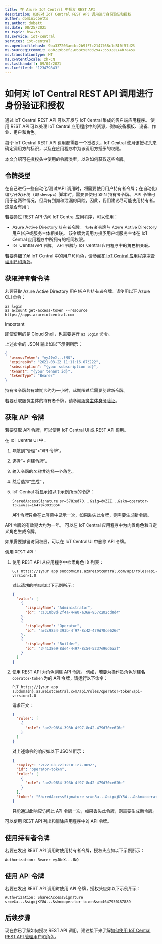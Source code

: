 ```yaml
---
title: 在 Azure IoT Central 中授权 REST API
description: 如何对 IoT Central REST API 调用进行身份验证和授权
author: dominicbetts
ms.author: dobett
ms.date: 08/25/2021
ms.topic: how-to
ms.service: iot-central
services: iot-central
ms.openlocfilehash: 9ba337203aedbc2b9f27c2147f68c1d810f57d23
ms.sourcegitcommit: e8b229b3ef22068c5e7cd294785532e144b7a45a
ms.translationtype: HT
ms.contentlocale: zh-CN
ms.lasthandoff: 09/04/2021
ms.locfileid: "123479843"
---
```

# <a name="how-to-authenticate-and-authorize-iot-central-rest-api-calls"></a>如何对 IoT Central REST API 调用进行身份验证和授权

通过 IoT Central REST API 可以开发与 IoT Central 集成的客户端应用程序。 使用 REST API 可以处理 IoT Central 应用程序中的资源，例如设备模板、设备、作业、用户和角色。

每个 IoT Central REST API 调用都需要一个授权头，IoT Central 使用该授权头来确定调用方的标识，以及在应用程序中为该调用方授予的权限。

本文介绍可在授权头中使用的令牌类型，以及如何获取这些令牌。

## <a name="token-types"></a>令牌类型

在自己进行一些自动化/测试/API 调用时，将需要使用用户持有者令牌；在自动化/编写开发环境（即 devops）脚本时，需要要使用 SPN 持有者令牌。 API 令牌可用于这两种情况，但具有到期和泄漏的风险，因此，我们建议尽可能使用持有者。 这是否有用？ 

若要通过 REST API 访问 IoT Central 应用程序，可以使用：

- Azure Active Directory 持有者令牌。 持有者令牌与 Azure Active Directory 用户帐户或服务主体相关联。 该令牌为调用方授予用户或服务主体在 IoT Central 应用程序中所拥有的相同权限。
- IoT Central API 令牌。 API 令牌与 IoT Central 应用程序中的角色相关联。

若要详细了解 IoT Central 中的用户和角色，请参阅[在 IoT Central 应用程序中管理用户和角色](howto-manage-users-roles.md)。

## <a name="get-a-bearer-token"></a>获取持有者令牌

若要获取 Azure Active Directory 用户帐户的持有者令牌，请使用以下 Azure CLI 命令：

```azurecli
az login
az account get-access-token --resource https://apps.azureiotcentral.com
```

> [!IMPORTANT]
> 即使使用的是 Cloud Shell，也需要运行 `az login` 命令。

上述命令的 JSON 输出如以下示例所示：

```json
{
  "accessToken": "eyJ0eX...fNQ",
  "expiresOn": "2021-03-22 11:11:16.072222",
  "subscription": "{your subscription id}",
  "tenant": "{your tenant id}",
  "tokenType": "Bearer"
}
```

持有者令牌的有效期大约为一小时，此期限过后需要创建新令牌。

若要获取服务主体的持有者令牌，请参阅[服务主体身份验证](/rest/api/iotcentral/authentication#service-principal-authentication)。

## <a name="get-an-api-token"></a>获取 API 令牌

若要获取 API 令牌，可以使用 IoT Central UI 或 REST API 调用。

在 IoT Central UI 中：

1. 导航到“管理”>“API 令牌”。
1. 选择“+ 创建令牌”。
1. 输入令牌的名称并选择一个角色。
1. 然后选择“生成”  。
1. IoT Central 将显示如以下示例所示的令牌：

    `SharedAccessSignature sr=5782ed70...&sig=dvZZE...&skn=operator-token&se=1647948035850`

    API 令牌只会在此屏幕中显示一次，如果丢失此令牌，则需要生成新令牌。

API 令牌的有效期大约为一年。 可以在 IoT Central 应用程序中为内置角色和自定义角色生成令牌。

如果需要撤销访问权限，可以在 IoT Central UI 中删除 API 令牌。

使用 REST API：

1. 使用 REST API 从应用程序中检索角色 ID 列表：

    ```http
    GET https://{your app subdomain}.azureiotcentral.com/api/roles?api-version=1.0
    ```

    对此请求的响应如以下示例所示：

    ```json
    {
      "value": [
        {
          "displayName": "Administrator",
          "id": "ca310b8d-2f4a-44e0-a36e-957c202cd8d4"
        },
        {
          "displayName": "Operator",
          "id": "ae2c9854-393b-4f97-8c42-479d70ce626e"
        },
        {
          "displayName": "Builder",
          "id": "344138e9-8de4-4497-8c54-5237e96d6aaf"
        }
      ]
    }
    ```

1. 使用 REST API 为角色创建 API 令牌。 例如，若要为操作员角色创建名 `operator-token` 为的 API 令牌，请运行以下命令：

    ```http
    PUT https://{your app subdomain}.azureiotcentral.com/api/roles/operator-token?api-version=1.0
    ```

    请求正文：

    ```json
    {
      "roles": [
        {
          "role": "ae2c9854-393b-4f97-8c42-479d70ce626e"
        }
      ]
    }
    ```

    对上述命令的响应如以下 JSON 所示：

    ```json
    {
      "expiry": "2022-03-22T12:01:27.889Z",
      "id": "operator-token",
      "roles": [
        {
          "role": "ae2c9854-393b-4f97-8c42-479d70ce626e"
        }
      ],
      "token": "SharedAccessSignature sr=e8a...&sig=jKY8W...&skn=operator-token&se=1647950487889"
    }
    ```

    只能通过此响应访问此 API 令牌一次，如果丢失此令牌，则需要生成新令牌。

可以使用 REST API 列出和删除应用程序中的 API 令牌。

## <a name="use-a-bearer-token"></a>使用持有者令牌

若要在发出 REST API 调用时使用持有者令牌，授权头应如以下示例所示：

`Authorization: Bearer eyJ0eX...fNQ`

## <a name="use-an-api-token"></a>使用 API 令牌

若要在发出 REST API 调用时使用 API 令牌，授权头应如以下示例所示：

`Authorization: SharedAccessSignature sr=e8a...&sig=jKY8W...&skn=operator-token&se=1647950487889`

## <a name="next-steps"></a>后续步骤

现在你已了解如何授权 REST API 调用，建议接下来了解[如何使用 IoT Central REST API 管理用户和角色](howto-manage-users-roles-with-rest-api.md)。

